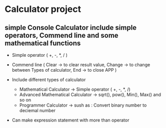 # Calculator project

## simple Console Calculator include simple operators, Commend line and some mathematical functions

- Simple operator ( +, -, *, / )
  
- Commend line ( Clear -> to clear result value, Change -> to change between Types of calculator, End -> to close APP )

- Include different types of calculator
  - Mathematical Calculator -> Simple operator ( +, -, *, /)
  - Advanced Mathematical Calculator -> sqrt(), pow(), Min(), Max() and so on
  - Programmer Calculator -> sush as : Convert binary number to deciemal number
    
- Can make expression statement with more than operator
    
